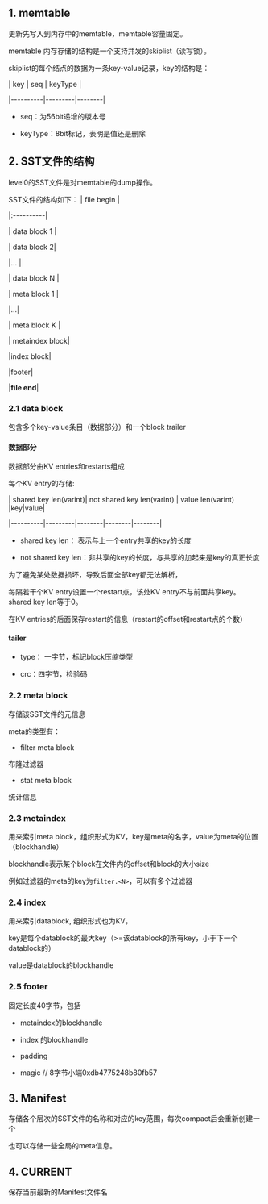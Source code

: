 ## 1. memtable

更新先写入到内存中的memtable，memtable容量固定。


memtable 内存存储的结构是一个支持并发的skiplist（读写锁）。

skiplist的每个结点的数据为一条key-value记录，key的结构是：

| key | seq | keyType |

|----------|---------|--------|





- seq：为56bit递增的版本号

- keyType：8bit标记，表明是值还是删除



## 2. SST文件的结构

level0的SST文件是对memtable的dump操作。

SST文件的结构如下：
|  file begin | 

|:----------|

| data block 1 |

| data block 2|

|...   |

| data block N |

| meta block 1 |

|...|

| meta block K |

| metaindex block|

|index block|

|footer|

|**file end**|



### 2.1 data block

包含多个key-value条目（数据部分）和一个block trailer

#### 数据部分

数据部分由KV entries和restarts组成

每个KV entry的存储:

| shared key len(varint)| not shared key len(varint) | value len(varint) |key|value|

|----------|---------|--------|--------|--------|

 

- shared key len： 表示与上一个entry共享的key的长度

- not shared key len：非共享的key的长度，与共享的加起来是key的真正长度



为了避免某处数据损坏，导致后面全部key都无法解析，

每隔若干个KV entry设置一个restart点，该处KV entry不与前面共享key。shared key len等于0。

在KV entries的后面保存restart的信息（restart的offset和restart点的个数）



#### tailer

- type： 一字节，标记block压缩类型

- crc：四字节，检验码

### 2.2 meta block

存储该SST文件的元信息

meta的类型有：

- filter meta block

布隆过滤器

- stat meta block

统计信息

### 2.3 metaindex

用来索引meta block，组织形式为KV，key是meta的名字，value为meta的位置（blockhandle）

blockhandle表示某个block在文件内的offset和block的大小size

例如过滤器的meta的key为`filter.<N>`，可以有多个过滤器

### 2.4 index

用来索引datablock, 组织形式也为KV，

key是每个datablock的最大key（>=该datablock的所有key，小于下一个datablock的）

value是datablock的blockhandle

### 2.5 footer

固定长度40字节，包括

- metaindex的blockhandle

- index 的blockhandle

- padding 

- magic // 8字节小端0xdb4775248b80fb57

## 3. Manifest

存储各个层次的SST文件的名称和对应的key范围，每次compact后会重新创建一个

也可以存储一些全局的meta信息。

## 4. CURRENT

保存当前最新的Manifest文件名
